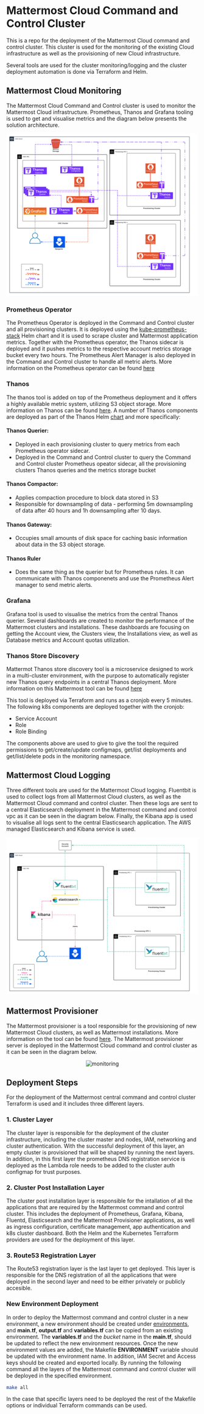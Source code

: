 Mattermost Cloud Command and Control Cluster
====================================================

This is a repo for the deployment of the Mattermost Cloud command and control cluster. This cluster is used for the monitoring of the existing Cloud infrastructure as well as the provisioning of new Cloud infrastructure.

Several tools are used for the cluster monitoring/logging and the cluster deployment automation is done via Terraform and Helm.

## Mattermost Cloud Monitoring

The Mattermost Cloud Command and Control cluster is used to monitor the Mattermost Cloud infrastructure. Prometheus, Thanos and Grafana tooling is used to get and visualise metrics and the diagram below presents the solution architecture.

<span style="display:block;text-align:center">![monitoring](/img/monitoring.png)</span>

### Prometheus Operator

The Prometheus Operator is deployed in the Command and Control cluster and all provisioning clusters. It is deployed using the [kube-prometheus-stack](https://github.com/prometheus-community/helm-charts/tree/main/charts/kube-prometheus-stack) Helm chart and it is used to scrape cluster and Mattermost application metrics. Together with the Prometheus operator, the Thanos sidecar is deployed and it pushes metrics to the respective account metrics storage bucket every two hours. The Prometheus Alert Manager is also deployed in the Command and Control cluster to handle all metric alerts. More information on the Prometheus operator can be found [here](https://github.com/prometheus-community/helm-charts/tree/main/charts/kube-prometheus-stack)

### Thanos 

The thanos tool is added on top of the Prometheus deployment and it offers a highly available metric system, utilizing S3 object storage. More information on Thanos can be found [here](https://github.com/thanos-io/thanos). A number of Thanos components are deployed as part of the Thanos Helm [chart](https://bitnami.com/stack/thanos/helm) and more specifically:

#### Thanos Querier:
- Deployed in each provisioning cluster to query metrics from each Prometheus operator sidecar.
- Deployed in the Command and Control cluster to query the Command and Control cluster Prometheus opeator sidecar, all the provisioning clusters Thanos queries and the metrics storage bucket
  
#### Thanos Compactor: 
- Applies compaction procedure to block data stored in S3
- Responsible for downsampling of data - performing 5m downsampling of data after 40 hours and 1h downsampling after 10 days.

#### Thanos Gateway:
- Occupies small amounts of disk space for caching basic information about data in the S3 object storage.

#### Thanos Ruler
- Does the same thing as the querier but for Prometheus rules. It can communicate with Thanos componenets and use the Prometheus Alert manager to send metric alerts. 

### Grafana 

Grafana tool is used to visualise the metrics from the central Thanos querier. Several dashboards are created to monitor the performance of the Mattermost clusters and installations. These dashboards are focusing on getting the Account view, the Clusters view, the Installations view, as well as Database metrics and Account quotas utilization.

### Thanos Store Discovery

Mattermot Thanos store discovery tool is a microservice designed to work in a multi-cluster environment, with the purpose to automatically register new Thanos query endpoints in a central Thanos deployment. More information on this Mattermost tool can be found [here](https://github.com/mattermost/cloud-thanos-store-discovery)

This tool is deployed via Terraform and runs as a cronjob every 5 minutes. The following k8s components are deployed together with the cronjob:

- Service Account
- Role
- Role Binding

The components above are used to give to give the tool the required permissions to get/create/update configmaps, get/list deployments and get/list/delete pods in the monitoring namespace. 

## Mattermost Cloud Logging

Three different tools are used for the Mattermost Cloud logging. Fluentbit is used to collect logs from all Mattermost Cloud clusters, as well as the Mattermost Cloud command and control cluster. Then these logs are sent to a central Elasticsearch deployment in the Mattermost command and control vpc as it can be seen in the diagram below. Finally, the Kibana app is used to visualise all logs sent to the central Elasticsearch application. The AWS managed Elasticsearch and Kibana service is used.

<span style="display:block;text-align:center">![monitoring](/img/logging.png)</span>

## Mattermost Provisioner

The Mattermost provisioner is a tool responsible for the provisioning of new Mattermost Cloud clusters, as well as Mattermost installations. More information on the tool can be found [here](https://github.com/mattermost/mattermost-cloud). The Mattermost provisioner server is deployed in the Mattermost Cloud command and control cluster as it can be seen in the diagram below.

<span style="display:block;text-align:center">![monitoring](/img/provisioner.png)</span>

## Deployment Steps

For the deployment of the Mattermost central command and control cluster Terraform is used and it includes three different layers.

### 1. Cluster Layer

The cluster layer is responsible for the deployment of the cluster infrastructure, including the cluster master and nodes, IAM, networking and cluster authentication. With the successful deployment of this layer, an empty cluster is provisioned that will be shaped by running the next layers. In addition, in this first layer the prometheus DNS registration service is deployed as the Lambda role needs to be added to the cluster auth configmap for trust purposes.

### 2. Cluster Post Installation Layer

The cluster post installation layer is responsible for the intallation of all the applications that are required by the Mattermost command and control cluster. This includes the deployment of Prometheus, Grafana, Kibana, Fluentd, Elasticsearch and the Mattermost Provisioner applications, as well as ingress configuration, certificate management, app authentication and k8s cluster dashboard. Both the Helm and the Kubernetes Terraform providers are used for the deployment of this layer.

### 3. Route53 Registration Layer

The Route53 registration layer is the last layer to get deployed. This layer is responsible for the DNS registration of all the applications that were deployed in the second layer and need to be either privately or publicly accesible.

### New Environment Deployment

In order to deploy the Mattermost command and control cluster in a new environment, a new environment should be created under [environments](https://github.com/mattermost/mattermost-cloud-monitoring/tree/master/terraform/aws), and **main.tf**, **output.tf** and **variables.tf** can be copied from an existing environment. The **variables.tf** and the *bucket* name in the **main.tf**, should be updated to reflect the new environment resources. Once the new environment values are added, the Makefile **ENVIRONMENT** variable should be updated with the environment name. In addition, IAM Secret and Access keys should be created and exported locally. By running the following command all the layers of the Mattermost command and control cluster will be deployed in the specified environment.

```bash
make all
```

In the case that specific layers need to be deployed the rest of the Makefile options or individual Terraform commands can be used.
